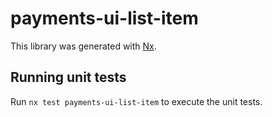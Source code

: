 # payments-ui-list-item

This library was generated with [Nx](https://nx.dev).

## Running unit tests

Run `nx test payments-ui-list-item` to execute the unit tests.

